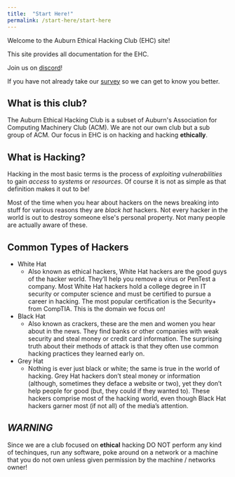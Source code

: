 ```yaml
---
title:  "Start Here!"
permalink: /start-here/start-here
---
```


Welcome to the Auburn Ethical Hacking Club (EHC) site!

This site provides all documentation for the EHC.

Join us on [discord](https://discord.gg/2f9rtas)!

If you have not already take our [survey](https://forms.gle/JzqsgX85SFjMnUAY9) so we can get to know you better.

## What is this club?
 The Auburn Ethical Hacking Club is a subset of Auburn's Association for Computing Machinery Club (ACM). We are not our own club but a sub group of ACM. Our focus in EHC is on hacking and hacking **ethically**.
## What is Hacking?
  Hacking in the most basic terms is the process of *exploiting vulnerabilities* to gain *access* to *systems* or *resources*. Of course it is not as simple as that definition makes it out to be!

 Most of the time when you hear about hackers on the news breaking into stuff for various reasons they are _black hat_ hackers. Not every hacker in the world is out to destroy someone else's personal property. Not many people are actually aware of these.

## Common Types of Hackers
 * White Hat
    * Also known as ethical hackers, White Hat hackers are the good guys of the hacker world. They’ll help you remove a virus or PenTest a company. Most White Hat hackers hold a college degree in IT security or computer science and must be certified to pursue a career in hacking. The most popular certification is the Security+ from CompTIA. This is the domain we focus on!
 * Black Hat
    * Also known as crackers, these are the men and women you hear about in the news. They find banks or other companies with weak security and steal money or credit card information. The surprising truth about their methods of attack is that they often use common hacking practices they learned early on.
 * Grey Hat
   *  Nothing is ever just black or white; the same is true in the world of hacking. Grey Hat hackers don’t steal money or information (although, sometimes they deface a website or two), yet they don’t help people for good (but, they could if they wanted to). These hackers comprise most of the hacking world, even though Black Hat hackers garner most (if not all) of the media’s attention. 

## _WARNING_ 
 Since we are a club focused on **ethical** hacking DO NOT perform any kind of techinques, run any software, poke around on a network or a machine that you do not own unless given permission by the machine / networks owner!
 

